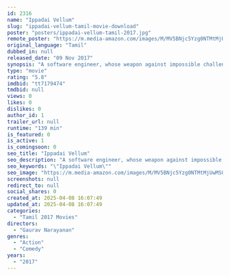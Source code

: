 ```yaml
---
id: 2316
name: "Ippadai Vellum"
slug: "ippadai-vellum-tamil-movie-download"
poster: "posters/ippadai-vellum-tamil-2017.jpg"
remote_poster: "https://m.media-amazon.com/images/M/MV5BNjc5Yzg0NTMtMjUwMS00ZmZkLWEyZDAtMzk3NmE2ODQ5YjgxXkEyXkFqcGdeQXVyMTEzNzg0Mjkx._V1_SX300.jpg"
original_language: "Tamil"
dubbed_in: null
released_date: "09 Nov 2017"
synopsis: "A software engineer, whose weapon against impossible challenges in life is his intelligence."
type: "movie"
rating: "5.8"
imdbid: "tt7179474"
tmdbid: null
views: 0
likes: 0
dislikes: 0
author_id: 1
trailer_url: null
runtime: "139 min"
is_featured: 0
is_active: 1
is_comingsoon: 0
seo_title: "Ippadai Vellum"
seo_description: "A software engineer, whose weapon against impossible challenges in life is his intelligence."
seo_keywords: "\"Ippadai Vellum\""
seo_image: "https://m.media-amazon.com/images/M/MV5BNjc5Yzg0NTMtMjUwMS00ZmZkLWEyZDAtMzk3NmE2ODQ5YjgxXkEyXkFqcGdeQXVyMTEzNzg0Mjkx._V1_SX300.jpg"
screenshots: null
redirect_to: null
social_shares: 0
created_at: 2025-04-08 16:07:49
updated_at: 2025-04-08 16:07:49
categories:
  - "Tamil 2017 Movies"
directors:
  - "Gaurav Narayanan"
genres:
  - "Action"
  - "Comedy"
years:
  - "2017"
---
```

